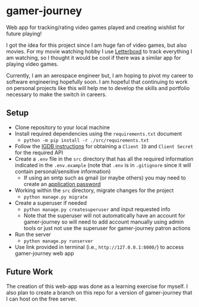 # gamer-journey
Web app for tracking/rating video games played and creating wishlist for future playing! 

I got the idea for this project since I am huge fan of video games, but also movies. For my movie watching hobby I use [Letterboxd](https://letterboxd.com/) to track everything I am watching, so I thought it would be cool if there was a similar app for playing video games.

Currently, I am an aerospace engineer but, I am hoping to pivot my career to software engineering hopefully soon. I am hopeful that continuing to work on personal projects like this will help me to develop the skills and portfolio necessary to make the switch in careers.

## Setup
- Clone repository to your local machine
- Install required dependencies using the `requirements.txt` document
  - `python -m pip install -r ./src/requirements.txt`
- Follow the [IGDB instructions](https://api-docs.igdb.com/#account-creation) for obtaining a `Client ID` and `Client Secret` for the required API
- Create a `.env` file in the `src` directory that has all the required information indicated in the `.env.example` (note that `.env` is in `.gitignore` since it will contain personal/sensitive information)
  - If using an smtp such as gmail (or maybe others) you may need to create an [application password](https://support.google.com/accounts/answer/185833?hl=en)
- Working within the `src` directory, migrate changes for the project 
  - `python manage.py migrate`
- Create a superuser if needed
  - `python manage.py createsuperuser` and input requested info
  - Note that the superuser will not automatically have an account for gamer-journey so will need to add account manually using admin tools or just not use the superuser for gamer-journey patron actions
- Run the server
  - `python manage.py runserver`
- Use link provided in terminal (i.e., `http://127.0.0.1:8000/`) to access gamer-journey web app

## Future Work
The creation of this web-app was done as a learning exercise for myself. I also plan to create a branch on this repo for a version of gamer-journey that I can host on the free server.
